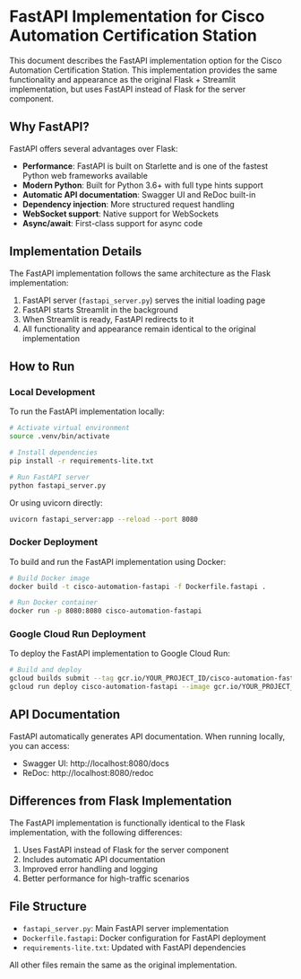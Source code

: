 # FastAPI Implementation for Cisco Automation Certification Station

This document describes the FastAPI implementation option for the Cisco Automation Certification Station. This implementation provides the same functionality and appearance as the original Flask + Streamlit implementation, but uses FastAPI instead of Flask for the server component.

## Why FastAPI?

FastAPI offers several advantages over Flask:

- **Performance**: FastAPI is built on Starlette and is one of the fastest Python web frameworks available
- **Modern Python**: Built for Python 3.6+ with full type hints support
- **Automatic API documentation**: Swagger UI and ReDoc built-in
- **Dependency injection**: More structured request handling
- **WebSocket support**: Native support for WebSockets
- **Async/await**: First-class support for async code

## Implementation Details

The FastAPI implementation follows the same architecture as the Flask implementation:

1. FastAPI server (`fastapi_server.py`) serves the initial loading page
2. FastAPI starts Streamlit in the background
3. When Streamlit is ready, FastAPI redirects to it
4. All functionality and appearance remain identical to the original implementation

## How to Run

### Local Development

To run the FastAPI implementation locally:

```bash
# Activate virtual environment
source .venv/bin/activate

# Install dependencies
pip install -r requirements-lite.txt

# Run FastAPI server
python fastapi_server.py
```

Or using uvicorn directly:

```bash
uvicorn fastapi_server:app --reload --port 8080
```

### Docker Deployment

To build and run the FastAPI implementation using Docker:

```bash
# Build Docker image
docker build -t cisco-automation-fastapi -f Dockerfile.fastapi .

# Run Docker container
docker run -p 8080:8080 cisco-automation-fastapi
```

### Google Cloud Run Deployment

To deploy the FastAPI implementation to Google Cloud Run:

```bash
# Build and deploy
gcloud builds submit --tag gcr.io/YOUR_PROJECT_ID/cisco-automation-fastapi --timeout=30m
gcloud run deploy cisco-automation-fastapi --image gcr.io/YOUR_PROJECT_ID/cisco-automation-fastapi --platform managed --allow-unauthenticated
```

## API Documentation

FastAPI automatically generates API documentation. When running locally, you can access:

- Swagger UI: http://localhost:8080/docs
- ReDoc: http://localhost:8080/redoc

## Differences from Flask Implementation

The FastAPI implementation is functionally identical to the Flask implementation, with the following differences:

1. Uses FastAPI instead of Flask for the server component
2. Includes automatic API documentation
3. Improved error handling and logging
4. Better performance for high-traffic scenarios

## File Structure

- `fastapi_server.py`: Main FastAPI server implementation
- `Dockerfile.fastapi`: Docker configuration for FastAPI deployment
- `requirements-lite.txt`: Updated with FastAPI dependencies

All other files remain the same as the original implementation.
